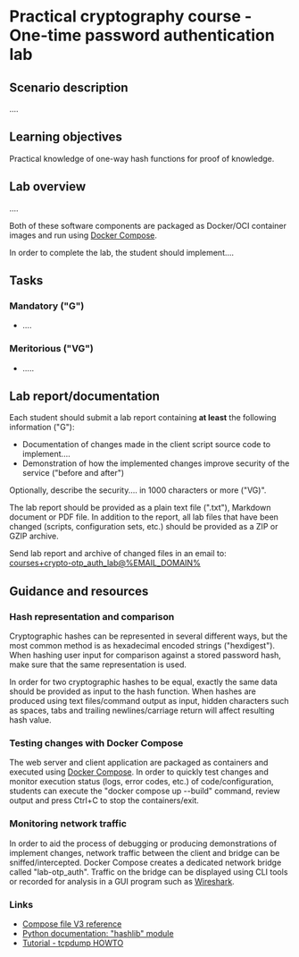 <!--
SPDX-FileCopyrightText: © 2023 Menacit AB <foss@menacit.se>
SPDX-License-Identifier: CC-BY-SA-4.0
X-Context: Practical cryptography course - One-time password authentication lab
-->

# Practical cryptography course - One-time password authentication lab

## Scenario description
....


## Learning objectives
Practical knowledge of one-way hash functions for proof of knowledge.


## Lab overview
....
  
Both of these software components are packaged as Docker/OCI container images and run using
[Docker Compose](https://docs.docker.com/get-started/08_using_compose/).  
  
In order to complete the lab, the student should implement....


## Tasks

### Mandatory ("G")
- ....


### Meritorious ("VG")
- .....


## Lab report/documentation
Each student should submit a lab report containing **at least** the following information ("G"):
- Documentation of changes made in the client script source code to implement....
- Demonstration of how the implemented changes improve security of the service ("before and after")

Optionally, describe the security.... in 1000 characters or more ("VG)".  
  
The lab report should be provided as a plain text file (".txt"), Markdown document or PDF file.
In addition to the report, all lab files that have been changed (scripts, configuration sets, etc.)
should be provided as a ZIP or GZIP archive.  
  
Send lab report and archive of changed files in an email to:  
[courses+crypto-otp\_auth\_lab@%EMAIL_DOMAIN%](mailto:courses+otp_auth_lab@%EMAIL_DOMAIN%)


## Guidance and resources

### Hash representation and comparison
Cryptographic hashes can be represented in several different ways, but the most common method is as
hexadecimal encoded strings ("hexdigest"). When hashing user input for comparison against a stored
password hash, make sure that the same representation is used.  
  
In order for two cryptographic hashes to be equal, exactly the same data should be provided as
input to the hash function. When hashes are produced using text files/command output as input,
hidden characters such as spaces, tabs and trailing newlines/carriage return will affect resulting
hash value.


### Testing changes with Docker Compose
The web server and client application are packaged as containers and executed using
[Docker Compose](https://docs.docker.com/get-started/08_using_compose/). In order to quickly test
changes and monitor execution status (logs, error codes, etc.) of code/configuration, students can
execute the "docker compose up --build" command, review output and press Ctrl+C to stop the
containers/exit.


### Monitoring network traffic
In order to aid the process of debugging or producing demonstrations of implement changes, network
traffic between the client and bridge can be sniffed/intercepted. Docker Compose creates a
dedicated network bridge called "lab-otp\_auth". Traffic on the bridge can be displayed using CLI
tools or recorded for analysis in a GUI program such as [Wireshark](https://www.wireshark.org/).


### Links
- [Compose file V3 reference](https://docs.docker.com/compose/compose-file/compose-file-v3/)
- [Python documentation: "hashlib" module](https://docs.python.org/3.11/library/hashlib.html)
- [Tutorial - tcpdump HOWTO](https://danielmiessler.com/study/tcpdump/)
